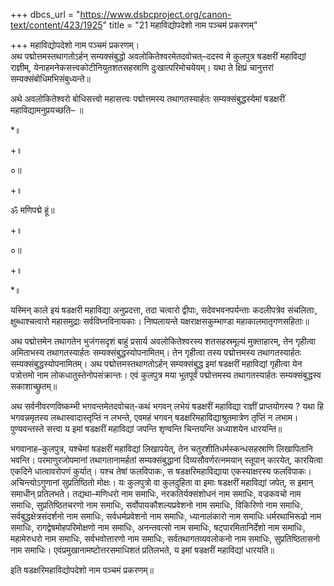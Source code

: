 +++
dbcs_url = "https://www.dsbcproject.org/canon-text/content/423/1925"
title = "21 महाविद्योपदेशो नाम पञ्चमं प्रकरणम्"

+++
महाविद्योपदेशो नाम पञ्चमं प्रकरणम्।  
अथ पद्मोत्तमस्तथागतोऽर्हन् सम्यक्संबुद्धो अवलोकितेश्वरमेतदवोचत्–ददस्व मे कुलपुत्र षडक्षरीं महाविद्यां राज्ञीम्, येनाहमनेकसत्त्वकोटीनियुतशतसहस्राणि दुःखात्परिमोचयेयम्। यथा ते क्षिप्रं चानुत्तरां सम्यक्संबोधिमभिसंबुध्यन्ते॥

अथे अवलोकितेश्वरो बोधिसत्त्वो महासत्त्वः पद्मोत्तमस्य तथागतस्यार्हतः सम्यक्संबुद्धस्येमां षडक्षरीं महाविद्यामनुप्रयच्छति–
॥

*॥

+॥

०॥

+॥

ॐ मणिपद्मे हूं॥

+॥

०॥

+॥

*॥

यस्मिन् काले इयं षडक्षरी महाविद्या अनुप्रदत्ता, तदा चत्वारो द्वीपाः, सदेवभवनपर्यन्ताः कदलीपत्रेव संचलिताः, क्षुब्धाश्चत्वारो महासमुद्राः सर्वविघ्नविनायकाः। निष्पलायन्ते यक्षराक्षसकुम्भाण्डा महाकालमातृगणसहिताः॥

अथ पद्मोत्तमेन तथागतेन भुजंगसदृशं बाहुं प्रसार्य अवलोकितेश्वरस्य शतसहस्रमूल्यं मुक्ताहारम्, तेन गृहीत्वा अमिताभस्य तथागतस्यार्हतः सम्यक्संबुद्धस्योपनामितम्। तेन गृहीत्वा तस्य पद्मोत्तमस्य तथागतस्यार्हतः सम्यक्संबुद्धस्योपनामितम्। अथ पद्मोत्तमस्तथागतोऽर्हन् सम्यक्संबुद्ध इमां षडक्षरीं महाविद्यां गृहीत्वा येन पत्रोत्तमो नाम लोकधातुस्तेनोपसंक्रान्तः। एवं कुलपुत्र मया भूतपूर्वं पद्मोत्तमस्य तथागतस्यार्हतः सम्यक्संबुद्धस्व सकाशाच्छ्रुतम्॥

अथ सर्वनीवरणविष्कम्भी भगवन्तमेतदवोचत्-कथं भगवन् लभेयं षडक्षरीं महाविद्या राज्ञीं प्राप्तयोगस्य ? यथा हि भगवन्नमृतस्य लब्धास्वादास्तृप्तिं न लभन्ते, एवमहं भगवन् षडक्षरिमहाविद्याश्रुतमात्रेण तृप्तिं न लभाम। पुण्यवन्तस्ते सत्त्वा य इमां षडक्षरीं महाविद्यां जपन्ति शृण्वन्ति चिन्तयन्ति अध्याशयेन धारयन्ति॥

भगवानाह–कुलपुत्र, यश्चेमां षडक्षरीं महाविद्यां लिखापयेत्, तेन चतुरशीतिधर्मस्कन्धसहस्राणि लिखापितानि भवन्ति। परमाणुरजोपमानां तथागतानामर्हतां सम्यक्संबुद्धानां दिव्यसौवर्णरत्नमयान् स्तूपान् कारयेत्, कारयित्वा एकदिने धात्वावरोपणं कुर्यात्। यश्च तेषां फलविपाकः, स षडक्षरिमहाविद्याया एकस्याक्षरस्य फलविपाकः। अचिन्त्योऽगुणानां सुप्रतिष्ठितो मोक्षः। यः कुलपुत्रो वा कुलदुहिता वा इमाः षडक्षरीं महाविद्यां जपेत्, स इमान् समाधीन् प्रतिलभते। तद्यथा–मणिधरो नाम समाधिः, नरकतिर्यक्संशोधनं नाम समाधिः, वज्रकवचो नाम समाधिः, सुप्रतिष्ठितचरणो नाम समाधिः, सर्वोपायकौशल्यप्रवेशनो नाम समाधिः, विकिरिणो नाम समाधिः, सर्वबुद्धक्षेत्रसंदर्शनो नाम समाधिः, सर्वधर्मप्रवेशनो नाम समाधिः, ध्यानालंकारो नाम समाधिः धर्मरथाभिरूढो नाम समाधिः, रागद्वेषमोहपरिमोक्षणो नाम समाधिः, अनन्तवत्सो नाम समाधिः, षट्पारमितानिर्देशो नाम समाधिः, महामेरुधरो नाम समाधिः, सर्वभवोत्तारणो नाम समाधिः, सर्वतथागतव्यवलोकनो नाम समाधिः, सुप्रतिष्ठितासनो नाम समाधिः। एवंप्रमुखानामष्टोत्तरसमाधिशतं प्रतिलभते, य इमां षडक्षरीं महाविद्यां धारयति॥

इति षडक्षरिमहाविद्योपदेशो नाम पञ्चमं प्रकरणम्॥

